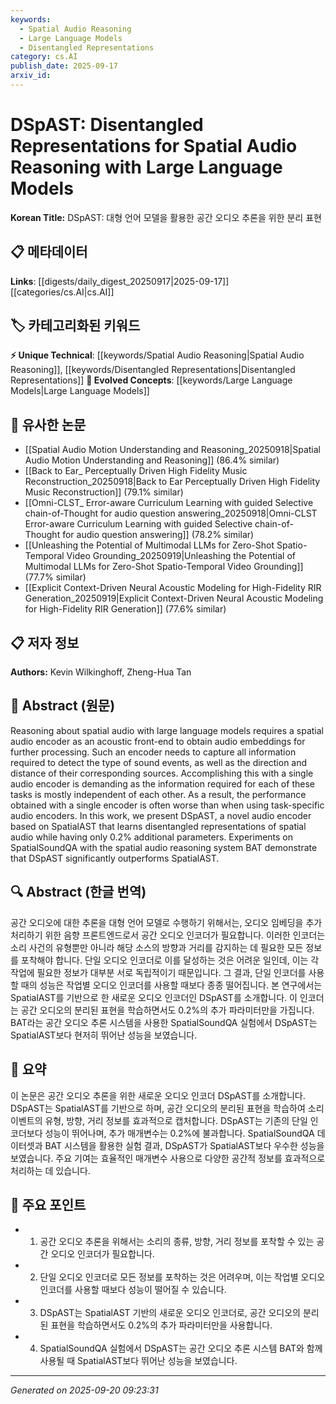 ```yaml
---
keywords:
  - Spatial Audio Reasoning
  - Large Language Models
  - Disentangled Representations
category: cs.AI
publish_date: 2025-09-17
arxiv_id:
---
```


<!-- KEYWORD_LINKING_METADATA:
{
  "processed_timestamp": "2025-09-22 22:57:51.882182",
  "vocabulary_version": "1.0",
  "selected_keywords": [
    "Spatial Audio Reasoning",
    "Large Language Models",
    "Disentangled Representations"
  ],
  "rejected_keywords": [
    "SpatialAST"
  ],
  "similarity_scores": {
    "Spatial Audio Reasoning": 0.82,
    "Large Language Models": 0.78,
    "Disentangled Representations": 0.8
  },
  "extraction_method": "AI_prompt_based",
  "budget_applied": true
}
-->

# DSpAST: Disentangled Representations for Spatial Audio Reasoning with Large Language Models

**Korean Title:** DSpAST: 대형 언어 모델을 활용한 공간 오디오 추론을 위한 분리 표현

## 📋 메타데이터

**Links**: [[digests/daily_digest_20250917|2025-09-17]]     [[categories/cs.AI|cs.AI]]

## 🏷️ 카테고리화된 키워드
**⚡ Unique Technical**: [[keywords/Spatial Audio Reasoning|Spatial Audio Reasoning]], [[keywords/Disentangled Representations|Disentangled Representations]]
**🚀 Evolved Concepts**: [[keywords/Large Language Models|Large Language Models]]

## 🔗 유사한 논문
- [[Spatial Audio Motion Understanding and Reasoning_20250918|Spatial Audio Motion Understanding and Reasoning]] (86.4% similar)
- [[Back to Ear_ Perceptually Driven High Fidelity Music Reconstruction_20250918|Back to Ear Perceptually Driven High Fidelity Music Reconstruction]] (79.1% similar)
- [[Omni-CLST_ Error-aware Curriculum Learning with guided Selective chain-of-Thought for audio question answering_20250918|Omni-CLST Error-aware Curriculum Learning with guided Selective chain-of-Thought for audio question answering]] (78.2% similar)
- [[Unleashing the Potential of Multimodal LLMs for Zero-Shot Spatio-Temporal Video Grounding_20250919|Unleashing the Potential of Multimodal LLMs for Zero-Shot Spatio-Temporal Video Grounding]] (77.7% similar)
- [[Explicit Context-Driven Neural Acoustic Modeling for High-Fidelity RIR Generation_20250919|Explicit Context-Driven Neural Acoustic Modeling for High-Fidelity RIR Generation]] (77.6% similar)

## 📋 저자 정보

**Authors:** Kevin Wilkinghoff, Zheng-Hua Tan

## 📄 Abstract (원문)

Reasoning about spatial audio with large language models requires a spatial
audio encoder as an acoustic front-end to obtain audio embeddings for further
processing. Such an encoder needs to capture all information required to detect
the type of sound events, as well as the direction and distance of their
corresponding sources. Accomplishing this with a single audio encoder is
demanding as the information required for each of these tasks is mostly
independent of each other. As a result, the performance obtained with a single
encoder is often worse than when using task-specific audio encoders. In this
work, we present DSpAST, a novel audio encoder based on SpatialAST that learns
disentangled representations of spatial audio while having only 0.2% additional
parameters. Experiments on SpatialSoundQA with the spatial audio reasoning
system BAT demonstrate that DSpAST significantly outperforms SpatialAST.

## 🔍 Abstract (한글 번역)

공간 오디오에 대한 추론을 대형 언어 모델로 수행하기 위해서는, 오디오 임베딩을 추가 처리하기 위한 음향 프론트엔드로서 공간 오디오 인코더가 필요합니다. 이러한 인코더는 소리 사건의 유형뿐만 아니라 해당 소스의 방향과 거리를 감지하는 데 필요한 모든 정보를 포착해야 합니다. 단일 오디오 인코더로 이를 달성하는 것은 어려운 일인데, 이는 각 작업에 필요한 정보가 대부분 서로 독립적이기 때문입니다. 그 결과, 단일 인코더를 사용할 때의 성능은 작업별 오디오 인코더를 사용할 때보다 종종 떨어집니다. 본 연구에서는 SpatialAST를 기반으로 한 새로운 오디오 인코더인 DSpAST를 소개합니다. 이 인코더는 공간 오디오의 분리된 표현을 학습하면서도 0.2%의 추가 파라미터만을 가집니다. BAT라는 공간 오디오 추론 시스템을 사용한 SpatialSoundQA 실험에서 DSpAST는 SpatialAST보다 현저히 뛰어난 성능을 보였습니다.

## 📝 요약

이 논문은 공간 오디오 추론을 위한 새로운 오디오 인코더 DSpAST를 소개합니다. DSpAST는 SpatialAST를 기반으로 하며, 공간 오디오의 분리된 표현을 학습하여 소리 이벤트의 유형, 방향, 거리 정보를 효과적으로 캡처합니다. DSpAST는 기존의 단일 인코더보다 성능이 뛰어나며, 추가 매개변수는 0.2%에 불과합니다. SpatialSoundQA 데이터셋과 BAT 시스템을 활용한 실험 결과, DSpAST가 SpatialAST보다 우수한 성능을 보였습니다. 주요 기여는 효율적인 매개변수 사용으로 다양한 공간적 정보를 효과적으로 처리하는 데 있습니다.

## 🎯 주요 포인트

- 1. 공간 오디오 추론을 위해서는 소리의 종류, 방향, 거리 정보를 포착할 수 있는 공간 오디오 인코더가 필요합니다.

- 2. 단일 오디오 인코더로 모든 정보를 포착하는 것은 어려우며, 이는 작업별 오디오 인코더를 사용할 때보다 성능이 떨어질 수 있습니다.

- 3. DSpAST는 SpatialAST 기반의 새로운 오디오 인코더로, 공간 오디오의 분리된 표현을 학습하면서도 0.2%의 추가 파라미터만을 사용합니다.

- 4. SpatialSoundQA 실험에서 DSpAST는 공간 오디오 추론 시스템 BAT와 함께 사용될 때 SpatialAST보다 뛰어난 성능을 보였습니다.

---

*Generated on 2025-09-20 09:23:31*